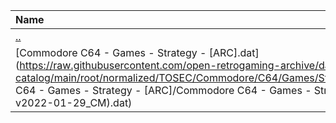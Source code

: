 |Name|Size|
|:---|---:|
|[..](../index.html)|DIR|
|[Commodore C64 - Games - Strategy - [ARC].dat](https://raw.githubusercontent.com/open-retrogaming-archive/dat-catalog/main/root/normalized/TOSEC/Commodore/C64/Games/Strategy/[ARC]/Commodore C64 - Games - Strategy - [ARC]/Commodore C64 - Games - Strategy - [ARC] (TOSEC-v2022-01-29_CM).dat)|1528|
